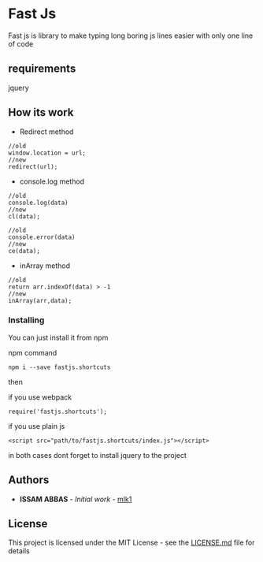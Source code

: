 # Fast Js
Fast js is library to make typing long boring js lines easier with only one line of code 

## requirements
jquery

## How its work
- Redirect method

```
//old  
window.location = url;
//new 
redirect(url);
```

- console.log method

```
//old  
console.log(data)
//new 
cl(data);
```
```
//old  
console.error(data)
//new 
ce(data);
```

- inArray method

```
//old  
return arr.indexOf(data) > -1
//new 
inArray(arr,data);
```




### Installing

You can just install it from npm 

npm command 

```
npm i --save fastjs.shortcuts
```

then 

if you use webpack 

```
require('fastjs.shortcuts');
```
if you use plain js 

```
<script src="path/to/fastjs.shortcuts/index.js"></script>
```

in both cases dont forget to install jquery to the project

## Authors

* **ISSAM ABBAS** - *Initial work* - [mlk1](https://github.com/issamlk1/)

## License

This project is licensed under the MIT License - see the [LICENSE.md](LICENSE.md) file for details

